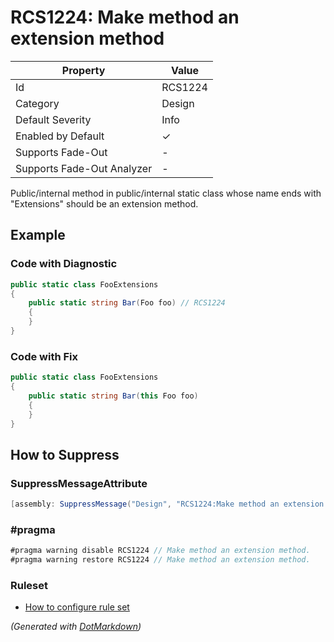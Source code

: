 # RCS1224: Make method an extension method

| Property                    | Value    |
| --------------------------- | -------- |
| Id                          | RCS1224  |
| Category                    | Design   |
| Default Severity            | Info     |
| Enabled by Default          | &#x2713; |
| Supports Fade\-Out          | \-       |
| Supports Fade\-Out Analyzer | \-       |

Public/internal method in public/internal static class whose name ends with "Extensions" should be an extension method.

## Example

### Code with Diagnostic

```csharp
public static class FooExtensions
{
    public static string Bar(Foo foo) // RCS1224
    {
    }
}
```

### Code with Fix

```csharp
public static class FooExtensions
{
    public static string Bar(this Foo foo)
    {
    }
}
```

## How to Suppress

### SuppressMessageAttribute

```csharp
[assembly: SuppressMessage("Design", "RCS1224:Make method an extension method.", Justification = "<Pending>")]
```

### \#pragma

```csharp
#pragma warning disable RCS1224 // Make method an extension method.
#pragma warning restore RCS1224 // Make method an extension method.
```

### Ruleset

* [How to configure rule set](../HowToConfigureAnalyzers.md)

*\(Generated with [DotMarkdown](http://github.com/JosefPihrt/DotMarkdown)\)*